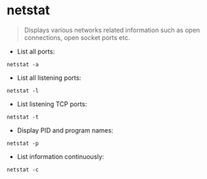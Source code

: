# netstat

> Displays various networks related information such as open connections, open socket ports etc.

- List all ports:

`netstat -a`

- List all listening ports:

`netstat -l`

- List listening TCP ports:

`netstat -t`

- Display PID and program names:

`netstat -p`

- List information continuously:

`netstat -c`
